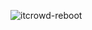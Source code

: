 ![itcrowd-reboot](https://user-images.githubusercontent.com/26029075/171717079-e6166135-99ca-4eb2-bb11-94454056c2f2.gif)
